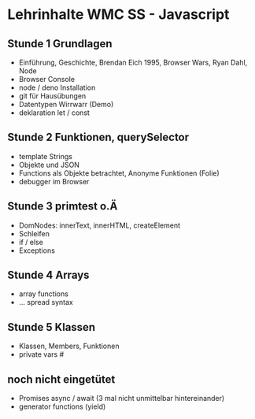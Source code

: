 # Lehrinhalte WMC SS - Javascript

## Stunde 1 Grundlagen

- Einführung, Geschichte, Brendan Eich 1995, Browser Wars, Ryan Dahl, Node
- Browser Console
- node / deno Installation
- git für Hausübungen
- Datentypen Wirrwarr (Demo)
- deklaration let / const

## Stunde 2 Funktionen, querySelector

- template Strings
- Objekte und JSON
- Functions als Objekte betrachtet, Anonyme Funktionen (Folie)
- debugger im Browser

## Stunde 3 primtest o.Ä

- DomNodes: innerText, innerHTML, createElement
- Schleifen
- if / else
- Exceptions

## Stunde 4 Arrays

- array functions
- ... spread syntax

## Stunde 5 Klassen

- Klassen, Members, Funktionen
- private vars #

## noch nicht eingetütet

- Promises async / await (3 mal nicht unmittelbar hintereinander)
- generator functions (yield)
